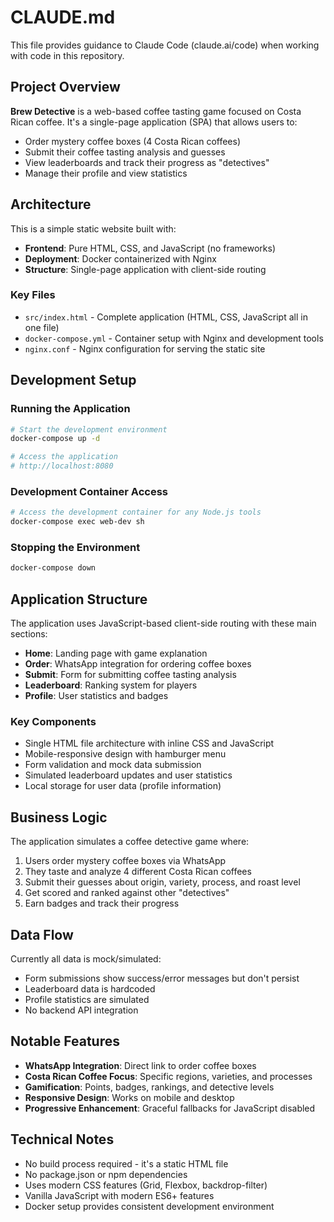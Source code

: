 # CLAUDE.md

This file provides guidance to Claude Code (claude.ai/code) when working with code in this repository.

## Project Overview

**Brew Detective** is a web-based coffee tasting game focused on Costa Rican coffee. It's a single-page application (SPA) that allows users to:
- Order mystery coffee boxes (4 Costa Rican coffees)
- Submit their coffee tasting analysis and guesses
- View leaderboards and track their progress as "detectives"
- Manage their profile and view statistics

## Architecture

This is a simple static website built with:
- **Frontend**: Pure HTML, CSS, and JavaScript (no frameworks)
- **Deployment**: Docker containerized with Nginx
- **Structure**: Single-page application with client-side routing

### Key Files
- `src/index.html` - Complete application (HTML, CSS, JavaScript all in one file)
- `docker-compose.yml` - Container setup with Nginx and development tools
- `nginx.conf` - Nginx configuration for serving the static site

## Development Setup

### Running the Application
```bash
# Start the development environment
docker-compose up -d

# Access the application
# http://localhost:8080
```

### Development Container Access
```bash
# Access the development container for any Node.js tools
docker-compose exec web-dev sh
```

### Stopping the Environment
```bash
docker-compose down
```

## Application Structure

The application uses JavaScript-based client-side routing with these main sections:
- **Home**: Landing page with game explanation
- **Order**: WhatsApp integration for ordering coffee boxes
- **Submit**: Form for submitting coffee tasting analysis
- **Leaderboard**: Ranking system for players
- **Profile**: User statistics and badges

### Key Components
- Single HTML file architecture with inline CSS and JavaScript
- Mobile-responsive design with hamburger menu
- Form validation and mock data submission
- Simulated leaderboard updates and user statistics
- Local storage for user data (profile information)

## Business Logic

The application simulates a coffee detective game where:
1. Users order mystery coffee boxes via WhatsApp
2. They taste and analyze 4 different Costa Rican coffees
3. Submit their guesses about origin, variety, process, and roast level
4. Get scored and ranked against other "detectives"
5. Earn badges and track their progress

## Data Flow

Currently all data is mock/simulated:
- Form submissions show success/error messages but don't persist
- Leaderboard data is hardcoded
- Profile statistics are simulated
- No backend API integration

## Notable Features

- **WhatsApp Integration**: Direct link to order coffee boxes
- **Costa Rican Coffee Focus**: Specific regions, varieties, and processes
- **Gamification**: Points, badges, rankings, and detective levels
- **Responsive Design**: Works on mobile and desktop
- **Progressive Enhancement**: Graceful fallbacks for JavaScript disabled

## Technical Notes

- No build process required - it's a static HTML file
- No package.json or npm dependencies
- Uses modern CSS features (Grid, Flexbox, backdrop-filter)
- Vanilla JavaScript with modern ES6+ features
- Docker setup provides consistent development environment
